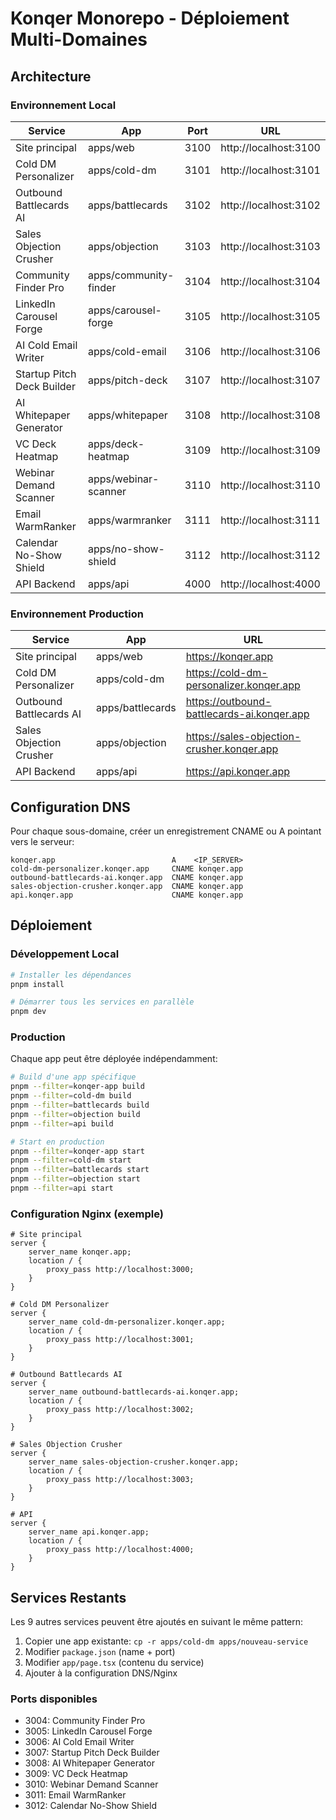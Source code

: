 # Konqer Monorepo - Déploiement Multi-Domaines

## Architecture

### Environnement Local

| Service | App | Port | URL |
|---------|-----|------|-----|
| Site principal | apps/web | 3100 | http://localhost:3100 |
| Cold DM Personalizer | apps/cold-dm | 3101 | http://localhost:3101 |
| Outbound Battlecards AI | apps/battlecards | 3102 | http://localhost:3102 |
| Sales Objection Crusher | apps/objection | 3103 | http://localhost:3103 |
| Community Finder Pro | apps/community-finder | 3104 | http://localhost:3104 |
| LinkedIn Carousel Forge | apps/carousel-forge | 3105 | http://localhost:3105 |
| AI Cold Email Writer | apps/cold-email | 3106 | http://localhost:3106 |
| Startup Pitch Deck Builder | apps/pitch-deck | 3107 | http://localhost:3107 |
| AI Whitepaper Generator | apps/whitepaper | 3108 | http://localhost:3108 |
| VC Deck Heatmap | apps/deck-heatmap | 3109 | http://localhost:3109 |
| Webinar Demand Scanner | apps/webinar-scanner | 3110 | http://localhost:3110 |
| Email WarmRanker | apps/warmranker | 3111 | http://localhost:3111 |
| Calendar No-Show Shield | apps/no-show-shield | 3112 | http://localhost:3112 |
| API Backend | apps/api | 4000 | http://localhost:4000 |

### Environnement Production

| Service | App | URL |
|---------|-----|-----|
| Site principal | apps/web | https://konqer.app |
| Cold DM Personalizer | apps/cold-dm | https://cold-dm-personalizer.konqer.app |
| Outbound Battlecards AI | apps/battlecards | https://outbound-battlecards-ai.konqer.app |
| Sales Objection Crusher | apps/objection | https://sales-objection-crusher.konqer.app |
| API Backend | apps/api | https://api.konqer.app |

## Configuration DNS

Pour chaque sous-domaine, créer un enregistrement CNAME ou A pointant vers le serveur:

```
konqer.app                          A    <IP_SERVER>
cold-dm-personalizer.konqer.app     CNAME konqer.app
outbound-battlecards-ai.konqer.app  CNAME konqer.app
sales-objection-crusher.konqer.app  CNAME konqer.app
api.konqer.app                      CNAME konqer.app
```

## Déploiement

### Développement Local

```bash
# Installer les dépendances
pnpm install

# Démarrer tous les services en parallèle
pnpm dev
```

### Production

Chaque app peut être déployée indépendamment:

```bash
# Build d'une app spécifique
pnpm --filter=konqer-app build
pnpm --filter=cold-dm build
pnpm --filter=battlecards build
pnpm --filter=objection build
pnpm --filter=api build

# Start en production
pnpm --filter=konqer-app start
pnpm --filter=cold-dm start
pnpm --filter=battlecards start
pnpm --filter=objection start
pnpm --filter=api start
```

### Configuration Nginx (exemple)

```nginx
# Site principal
server {
    server_name konqer.app;
    location / {
        proxy_pass http://localhost:3000;
    }
}

# Cold DM Personalizer
server {
    server_name cold-dm-personalizer.konqer.app;
    location / {
        proxy_pass http://localhost:3001;
    }
}

# Outbound Battlecards AI
server {
    server_name outbound-battlecards-ai.konqer.app;
    location / {
        proxy_pass http://localhost:3002;
    }
}

# Sales Objection Crusher
server {
    server_name sales-objection-crusher.konqer.app;
    location / {
        proxy_pass http://localhost:3003;
    }
}

# API
server {
    server_name api.konqer.app;
    location / {
        proxy_pass http://localhost:4000;
    }
}
```

## Services Restants

Les 9 autres services peuvent être ajoutés en suivant le même pattern:

1. Copier une app existante: `cp -r apps/cold-dm apps/nouveau-service`
2. Modifier `package.json` (name + port)
3. Modifier `app/page.tsx` (contenu du service)
4. Ajouter à la configuration DNS/Nginx

### Ports disponibles

- 3004: Community Finder Pro
- 3005: LinkedIn Carousel Forge
- 3006: AI Cold Email Writer
- 3007: Startup Pitch Deck Builder
- 3008: AI Whitepaper Generator
- 3009: VC Deck Heatmap
- 3010: Webinar Demand Scanner
- 3011: Email WarmRanker
- 3012: Calendar No-Show Shield
